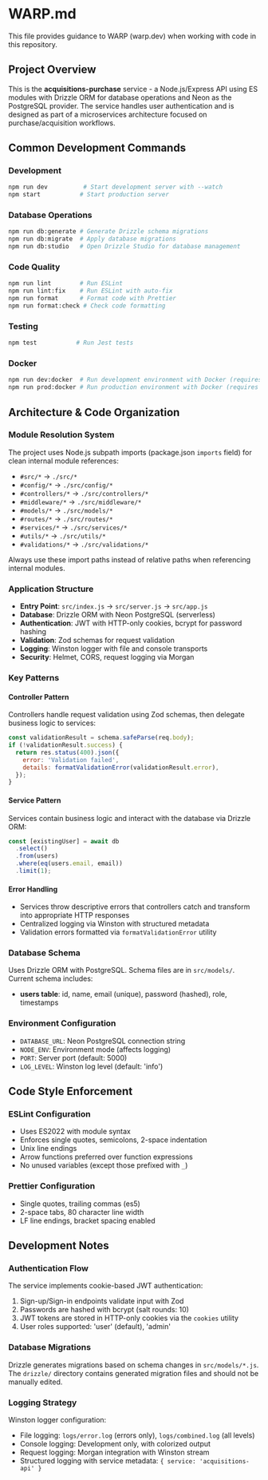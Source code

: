 # WARP.md

This file provides guidance to WARP (warp.dev) when working with code in this repository.

## Project Overview

This is the **acquisitions-purchase** service - a Node.js/Express API using ES modules with Drizzle ORM for database operations and Neon as the PostgreSQL provider. The service handles user authentication and is designed as part of a microservices architecture focused on purchase/acquisition workflows.

## Common Development Commands

### Development

```bash
npm run dev          # Start development server with --watch
npm start           # Start production server
```

### Database Operations

```bash
npm run db:generate # Generate Drizzle schema migrations
npm run db:migrate  # Apply database migrations
npm run db:studio   # Open Drizzle Studio for database management
```

### Code Quality

```bash
npm run lint        # Run ESLint
npm run lint:fix    # Run ESLint with auto-fix
npm run format      # Format code with Prettier
npm run format:check # Check code formatting
```

### Testing

```bash
npm test           # Run Jest tests
```

### Docker

```bash
npm run dev:docker  # Run development environment with Docker (requires scripts/dev.sh)
npm run prod:docker # Run production environment with Docker (requires scripts/prod.sh)
```

## Architecture & Code Organization

### Module Resolution System

The project uses Node.js subpath imports (package.json `imports` field) for clean internal module references:

- `#src/*` → `./src/*`
- `#config/*` → `./src/config/*`
- `#controllers/*` → `./src/controllers/*`
- `#middleware/*` → `./src/middleware/*`
- `#models/*` → `./src/models/*`
- `#routes/*` → `./src/routes/*`
- `#services/*` → `./src/services/*`
- `#utils/*` → `./src/utils/*`
- `#validations/*` → `./src/validations/*`

Always use these import paths instead of relative paths when referencing internal modules.

### Application Structure

- **Entry Point**: `src/index.js` → `src/server.js` → `src/app.js`
- **Database**: Drizzle ORM with Neon PostgreSQL (serverless)
- **Authentication**: JWT with HTTP-only cookies, bcrypt for password hashing
- **Validation**: Zod schemas for request validation
- **Logging**: Winston logger with file and console transports
- **Security**: Helmet, CORS, request logging via Morgan

### Key Patterns

#### Controller Pattern

Controllers handle request validation using Zod schemas, then delegate business logic to services:

```javascript
const validationResult = schema.safeParse(req.body);
if (!validationResult.success) {
  return res.status(400).json({
    error: 'Validation failed',
    details: formatValidationError(validationResult.error),
  });
}
```

#### Service Pattern

Services contain business logic and interact with the database via Drizzle ORM:

```javascript
const [existingUser] = await db
  .select()
  .from(users)
  .where(eq(users.email, email))
  .limit(1);
```

#### Error Handling

- Services throw descriptive errors that controllers catch and transform into appropriate HTTP responses
- Centralized logging via Winston with structured metadata
- Validation errors formatted via `formatValidationError` utility

### Database Schema

Uses Drizzle ORM with PostgreSQL. Schema files are in `src/models/`. Current schema includes:

- **users table**: id, name, email (unique), password (hashed), role, timestamps

### Environment Configuration

- `DATABASE_URL`: Neon PostgreSQL connection string
- `NODE_ENV`: Environment mode (affects logging)
- `PORT`: Server port (default: 5000)
- `LOG_LEVEL`: Winston log level (default: 'info')

## Code Style Enforcement

### ESLint Configuration

- Uses ES2022 with module syntax
- Enforces single quotes, semicolons, 2-space indentation
- Unix line endings
- Arrow functions preferred over function expressions
- No unused variables (except those prefixed with `_`)

### Prettier Configuration

- Single quotes, trailing commas (es5)
- 2-space tabs, 80 character line width
- LF line endings, bracket spacing enabled

## Development Notes

### Authentication Flow

The service implements cookie-based JWT authentication:

1. Sign-up/Sign-in endpoints validate input with Zod
2. Passwords are hashed with bcrypt (salt rounds: 10)
3. JWT tokens are stored in HTTP-only cookies via the `cookies` utility
4. User roles supported: 'user' (default), 'admin'

### Database Migrations

Drizzle generates migrations based on schema changes in `src/models/*.js`. The `drizzle/` directory contains generated migration files and should not be manually edited.

### Logging Strategy

Winston logger configuration:

- File logging: `logs/error.log` (errors only), `logs/combined.log` (all levels)
- Console logging: Development only, with colorized output
- Request logging: Morgan integration with Winston stream
- Structured logging with service metadata: `{ service: 'acquisitions-api' }`
